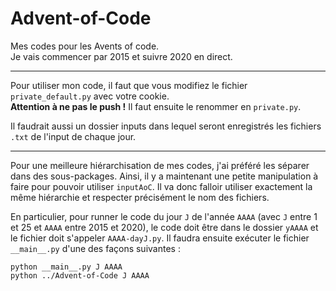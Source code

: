 # Advent-of-Code

Mes codes pour les Avents of code.  
Je vais commencer par 2015 et suivre 2020 en direct.

---

Pour utiliser mon code, il faut que vous modifiez le fichier `private_default.py` avec votre cookie.  
**Attention à ne pas le push !** Il faut ensuite le renommer en `private.py`.

Il faudrait aussi un dossier inputs dans lequel seront enregistrés les fichiers `.txt` de l'input de chaque jour.

---

Pour une meilleure hiérarchisation de mes codes, j'ai préféré les séparer dans des sous-packages. Ainsi, il y a maintenant une petite manipulation à faire pour pouvoir utiliser `inputAoC`. Il va donc falloir utiliser exactement la même hiérarchie et respecter précisément le nom des fichiers.

En particulier, pour runner le code du jour `J` de l'année `AAAA` (avec `J` entre 1 et 25 et `AAAA` entre 2015 et 2020), le code doit être dans le dossier `yAAAA` et le fichier doit s'appeler `AAAA-dayJ.py`. Il faudra ensuite exécuter le fichier `__main__.py` d'une des façons suivantes :

    python __main__.py J AAAA
    python ../Advent-of-Code J AAAA
